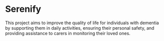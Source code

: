 # Serenify
This project aims to improve the quality of life for individuals with dementia by supporting them in daily activities, ensuring their personal safety, and providing assistance to carers in monitoring their loved ones.
